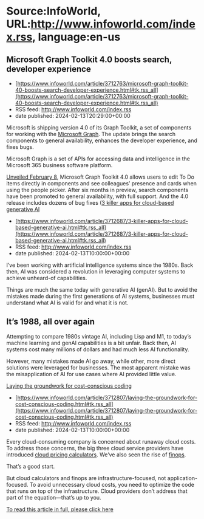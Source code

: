 # Source:InfoWorld, URL:http://www.infoworld.com/index.rss, language:en-us

## Microsoft Graph Toolkit 4.0 boosts search, developer experience
 - [https://www.infoworld.com/article/3712763/microsoft-graph-toolkit-40-boosts-search-developer-experience.html#tk.rss_all](https://www.infoworld.com/article/3712763/microsoft-graph-toolkit-40-boosts-search-developer-experience.html#tk.rss_all)
 - RSS feed: http://www.infoworld.com/index.rss
 - date published: 2024-02-13T20:29:00+00:00

<article>
	<section class="page">
<p>Microsoft is shipping version 4.0 of its Graph Toolkit, a set of components for working with the <a href="https://www.infoworld.com/article/3712822/using-microsoft-graph-search-with-sharepoint-online.html">Microsoft Graph</a>. The update brings the search components to general availability, enhances the developer experience, and fixes bugs.</p><p>Microsoft Graph is a set of APIs for accessing data and intelligence in the Microsoft 365 business software platform.</p><p><a href="https://devblogs.microsoft.com/microsoft365dev/microsoft-graph-toolkit-v4-0-is-now-generally-available/" rel="nofollow">Unveiled February 8</a>, Microsoft Graph Toolkit 4.0 allows users to edit To Do items directly in components and see colleagues’ presence and cards when using the people picker. After six months in preview, search components have been promoted to general availability, with full support. And the 4.0 release includes dozens of bug fixes (<a href="http

## 3 killer apps for cloud-based generative AI
 - [https://www.infoworld.com/article/3712687/3-killer-apps-for-cloud-based-generative-ai.html#tk.rss_all](https://www.infoworld.com/article/3712687/3-killer-apps-for-cloud-based-generative-ai.html#tk.rss_all)
 - RSS feed: http://www.infoworld.com/index.rss
 - date published: 2024-02-13T10:00:00+00:00

<article>
	<section class="page">
<p>I’ve been working with artificial intelligence systems since the 1980s. Back then, AI was considered a revolution in leveraging computer systems to achieve unheard-of capabilities.</p><p>Things are much the same today with generative AI (genAI). But to avoid the mistakes made during the first generations of AI systems, businesses must understand what AI is valid for and what it is not.</p><h2>It’s 1988, all over again</h2>
<p>Attempting to compare 1980s vintage AI, including Lisp and M1, to today’s machine learning and genAI capabilities is a bit unfair. Back then, AI systems cost many millions of dollars and had much less AI functionality.</p><p>However, many mistakes made AI go away, while other, more direct solutions were leveraged for businesses. The most apparent mistake was the misapplication of AI for use cases where AI provided little value.</p><p class="jumpTag"><a href="/article/3712687/3-killer-apps-for-cloud-based-generative-ai

## Laying the groundwork for cost-conscious coding
 - [https://www.infoworld.com/article/3712807/laying-the-groundwork-for-cost-conscious-coding.html#tk.rss_all](https://www.infoworld.com/article/3712807/laying-the-groundwork-for-cost-conscious-coding.html#tk.rss_all)
 - RSS feed: http://www.infoworld.com/index.rss
 - date published: 2024-02-13T10:00:00+00:00

<article>
	<section class="page">
<p>Every cloud-consuming company is concerned about runaway cloud costs. To address those concerns, the big three cloud service providers have introduced <a href="https://www.techrepublic.com/article/how-to-calculate-the-cost-of-google-cloud-platform-services/" rel="nofollow">cloud pricing calculators</a>. We’ve also seen the rise of <a href="https://www.infoworld.com/article/3699108/6-finops-best-practices-to-reduce-cloud-costs.html">finops</a>.</p><p>That’s a good start.</p><p>But cloud calculators and finops are infrastructure-focused, not application-focused. To avoid unnecessary cloud costs, you need to optimize the code that runs on top of the infrastructure. Cloud providers don’t address that part of the equation—that’s up to you.</p><p class="jumpTag"><a href="/article/3712807/laying-the-groundwork-for-cost-conscious-coding.html#jump">To read this article in full, please click here</a></p></section></article>

